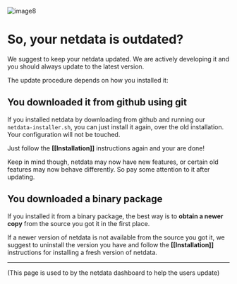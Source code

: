 ![image8](https://cloud.githubusercontent.com/assets/2662304/14253735/536f4580-fa95-11e5-9f7b-99112b31a5d7.gif)

# So, your netdata is outdated?

We suggest to keep your netdata updated. We are actively developing it and you should always update to the latest version.

The update procedure depends on how you installed it:

## You downloaded it from github using git

If you installed netdata by downloading from github and running our `netdata-installer.sh`, you can just install it again, over the old installation. Your configuration will not be touched.

Just follow the **[[Installation]]** instructions again and your are done!

Keep in mind though, netdata may now have new features, or certain old features may now behave differently. So pay some attention to it after updating.

## You downloaded a binary package

If you installed it from a binary package, the best way is to **obtain a newer copy** from the source you got it in the first place.

If a newer version of netdata is not available from the source you got it, we suggest to uninstall the version you have and follow the **[[Installation]]** instructions for installing a fresh version of netdata.

---

(This page is used to by the netdata dashboard to help the users update)
